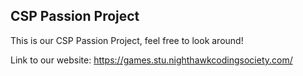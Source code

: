 ## CSP Passion Project

This is our CSP Passion Project, feel free to look around!

Link to our website: https://games.stu.nighthawkcodingsociety.com/
